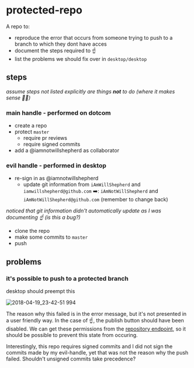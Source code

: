 # protected-repo
A repo to:
  * reproduce the error that occurs from someone trying to push to a branch to which they dont have acces
  * document the steps required to :point_up:
  * list the problems we should fix over in `desktop/desktop` 

## steps
_assume steps not listed explicitly are things **not** to do (where it makes sense :man_shrugging:)_

### main handle - performed on dotcom
* create a repo
* protect `master`
  * require pr reviews
  * require signed commits
* add a @iamnotwillshepherd as collaborator

### evil handle - performed in desktop
* re-sign in as @iamnotwillshepherd
  * update git information from `iAmWillShepherd` and `iamwillshepherd@github.com` :arrow_right:: `iAmNotWillShepherd` and `iAmNotWillShepherd@github.com` (remember to change back)
  
_noticed that git information didn't automatically update as I was documenting :point_up: (is this a bug?)_

* clone the repo
* make some commits to `master`
* push

## problems

### it's possible to push to a protected branch
desktop should preempt this

![2018-04-19_23-42-51 994](https://github.com/iAmWillShepherd/protected-repo/blob/master/2018-04-19_23-42-51.994.png)

The reason why this failed is in the error message, but it's not presented in a user friendly way. In the case of :point_up:, the publish button should have been disabled. We can get these permissions from the [repository endpoint](https://developer.github.com/v3/repos/#response), so it should be possible to prevent this state from occuring. 

Interestingly, this repo requires signed commits and I did not sign the commits made by my evil-handle, yet that was not the reason why the push failed. Shouldn't unsigned commits take precedence?
